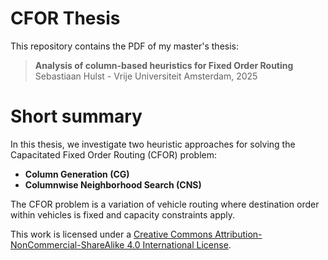 # CFOR Thesis
This repository contains the PDF of my master's thesis:

> **Analysis of column-based heuristics for Fixed Order Routing**
> Sebastiaan Hulst - Vrije Universiteit Amsterdam, 2025

# Short summary

In this thesis, we investigate two heuristic approaches for solving the Capacitated Fixed Order Routing (CFOR) problem:  
- **Column Generation (CG)**  
- **Columnwise Neighborhood Search (CNS)**

The CFOR problem is a variation of vehicle routing where destination order within vehicles is fixed and capacity constraints apply.  

This work is licensed under a [Creative Commons Attribution-NonCommercial-ShareAlike 4.0 International License](https://creativecommons.org/licenses/by-nc-sa/4.0/).
